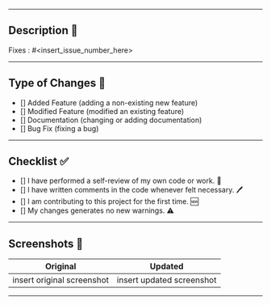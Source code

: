 <hr>

## Description 📃

<!-- describe what this pull request is about and what changes/addition you have done -->

<!-- Remove the below line if it doesn't fix any issue -->
Fixes : #<insert_issue_number_here> 

<hr>

## Type of Changes 📝

<!-- Remove irrelevant options and insert x into the square brackets(for example [x], there should be no empty space in square bracket) wherever the pull request seems relevant -->

- [] Added Feature (adding a non-existing new feature)
- [] Modified Feature (modified an existing feature)
- [] Documentation (changing or adding documentation)
- [] Bug Fix (fixing a bug)

<hr>

## Checklist ✅

<!-- Remove irrelevant options and insert x into the square brackets (for example [x]) wherever the pull request seems relevant -->

- [] I have performed a self-review of my own code or work. 🔎
- [] I have written comments in the code whenever felt necessary. 🖊️
- [] I am contributing to this project for the first time. 🆕
- [] My changes generates no new warnings. ⚠️

<hr>

## Screenshots 📸

<!--you can optionally put the screenshot/gif of your final change  -->

   Original     |   Updated
:-------------------:|:-------------------:|
insert original screenshot  |insert updated screenshot

<hr>
